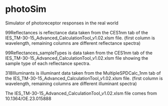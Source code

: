 # photoSim
Simulator of photoreceptor responses in the real world

99Reflectances is reflectance data taken from the CES1nm tab of the IES_TM-30-15_Advanced_CalculationTool_v1.02.xlsm file. (first column is wavelength, remaining columns are different reflectance spectra)

99Reflectances_sampleTypes is data taken from the CES1nm tab of the IES_TM-30-15_Advanced_CalculationTool_v1.02.xlsm file showing the sample type of each reflectance spectra.

318Illuminants is illuminant data taken from the MultipleSPDCalc_1nm tab of the IES_TM-30-15_Advanced_CalculationTool_v1.02.xlsm file. (first column is wavelength, remaining columns are different illuminant spectra)

The IES_TM-30-15_Advanced_CalculationTool_v1.02.xlsm file comes from 10.1364/OE.23.015888
